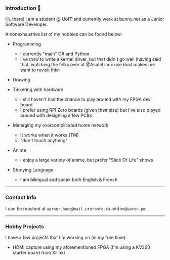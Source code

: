 ### Introduction :wave:

Hi, there! I am a student @ UofT and currently work at bunny.net as a Junior Software Developer. 

A nonexhaustive list of my hobbies can be found below:

- Programming
  - I currently "main" C# and Python
  - I've *tried* to write a kernel driver, but that didn't go well (having said that, watching the folks over at @AsahiLinux use Rust makes me want to revisit this)
- Drawing 

- Tinkering with hardware
  - I still haven't had the chance to play around with my FPGA dev. board
  - I prefer using RPI Zero boards (given their size) but I've also played around with designing a few PCBs
  
- Managing my overcomplicated home network
  - It works when it works (TM)
  - "don't touch anything"
    
- Anime
  - I enjoy a large variety of anime, but prefer "Slice Of Life" shows
    
- Studying Language
  - I am bilingual and speak both English & French
  
---

### Contact Info

I can be reached at `aaronr.hong@mail.utoronto.ca` and `me@aaron.pm`.

---

### Hobby Projects

I have a few projects that I'm working on (in my free time):

- HDMI capture using my aforementioned FPGA (I'm using a KV260 starter board from Xilinx)



